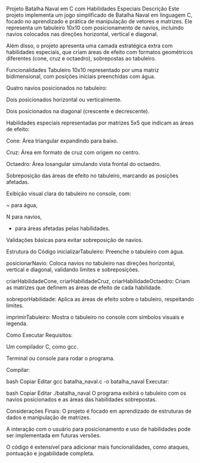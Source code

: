 Projeto Batalha Naval em C com Habilidades Especiais
Descrição
Este projeto implementa um jogo simplificado de Batalha Naval em linguagem C, focado no aprendizado e prática de manipulação de vetores e matrizes. Ele representa um tabuleiro 10x10 com posicionamento de navios, incluindo navios colocados nas direções horizontal, vertical e diagonal.

Além disso, o projeto apresenta uma camada estratégica extra com habilidades especiais, que criam áreas de efeito com formatos geométricos diferentes (cone, cruz e octaedro), sobrepostas ao tabuleiro.

Funcionalidades
Tabuleiro 10x10 representado por uma matriz bidimensional, com posições iniciais preenchidas com água.

Quatro navios posicionados no tabuleiro:

Dois posicionados horizontal ou verticalmente.

Dois posicionados na diagonal (crescente e decrescente).

Habilidades especiais representadas por matrizes 5x5 que indicam as áreas de efeito:

Cone: Área triangular expandindo para baixo.

Cruz: Área em formato de cruz com origem no centro.

Octaedro: Área losangular simulando vista frontal do octaedro.

Sobreposição das áreas de efeito no tabuleiro, marcando as posições afetadas.

Exibição visual clara do tabuleiro no console, com:

~ para água,

N para navios,

* para áreas afetadas pelas habilidades.

Validações básicas para evitar sobreposição de navios.

Estrutura do Código
inicializarTabuleiro: Preenche o tabuleiro com água.

posicionarNavio: Coloca navios no tabuleiro nas direções horizontal, vertical e diagonal, validando limites e sobreposições.

criarHabilidadeCone, criarHabilidadeCruz, criarHabilidadeOctaedro: Criam as matrizes que definem as áreas de efeito de cada habilidade.

sobreporHabilidade: Aplica as áreas de efeito sobre o tabuleiro, respeitando limites.

imprimirTabuleiro: Mostra o tabuleiro no console com símbolos visuais e legenda.

Como Executar
Requisitos:

Um compilador C, como gcc.

Terminal ou console para rodar o programa.

Compilar:

bash
Copiar
Editar
gcc batalha_naval.c -o batalha_naval
Executar:

bash
Copiar
Editar
./batalha_naval
O programa exibirá o tabuleiro com os navios posicionados e as áreas das habilidades sobrepostas.


Considerações Finais:
O projeto é focado em aprendizado de estruturas de dados e manipulação de matrizes.

A interação com o usuário para posicionamento e uso de habilidades pode ser implementada em futuras versões.

O código é extensível para adicionar mais funcionalidades, como ataques, pontuação e jogabilidade completa.
